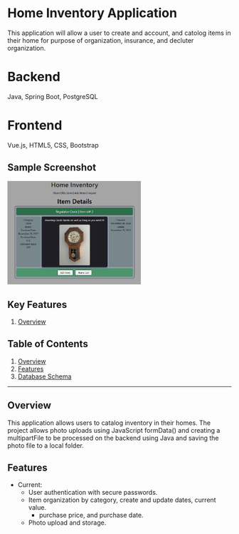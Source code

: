# Home Inventory Application

This application will allow a user to create and account, and catolog items in their home for purpose of organization, insurance, and decluter organization.

# Backend

Java, Spring Boot, PostgreSQL

# Frontend

Vue.js, HTML5, CSS, Bootstrap

## Sample Screenshot

<img src="readme-image.png" alt="sample image" style="width: 60%; max-width: 300px;">


## Key Features

1. [Overview](#overview)

## Table of Contents
1. [Overview](#overview)
2. [Features](#features)
3. [Database Schema](db-schema.png)


---

## Overview
This application allows users to catalog inventory in their homes. The project allows photo uploads using JavaScript 
formData() and creating a multipartFile to be processed on the backend using Java and saving the photo file to a
local folder.

## Features
- Current:
    - User authentication with secure passwords.
    - Item organization by category, create and update dates, current value.
      - purchase price, and purchase date.
    - Photo upload and storage.




